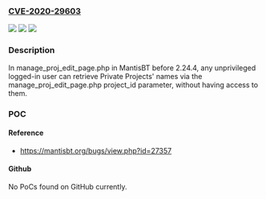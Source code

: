 ### [CVE-2020-29603](https://cve.mitre.org/cgi-bin/cvename.cgi?name=CVE-2020-29603)
![](https://img.shields.io/static/v1?label=Product&message=n%2Fa&color=blue)
![](https://img.shields.io/static/v1?label=Version&message=n%2Fa&color=blue)
![](https://img.shields.io/static/v1?label=Vulnerability&message=n%2Fa&color=brighgreen)

### Description

In manage_proj_edit_page.php in MantisBT before 2.24.4, any unprivileged logged-in user can retrieve Private Projects' names via the manage_proj_edit_page.php project_id parameter, without having access to them.

### POC

#### Reference
- https://mantisbt.org/bugs/view.php?id=27357

#### Github
No PoCs found on GitHub currently.

